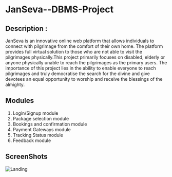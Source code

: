 # JanSeva--DBMS-Project

## Description : 
JanSeva is an innovative online web platform that allows individuals to connect with pilgrimage from the comfort of their own home. The platform provides full virtual solution to those who are not able to visit the pilgrimages physically.This project primarily focuses on disabled, elderly or anyone physically unable to reach the pilgrimages as the primary users. The importance of this project lies in the ability to enable everyone to reach pilgrimages and truly democratise the search for the divine and give devotees an equal opportunity to worship and receive the blessings of the almighty.

## Modules 
1. Login/Signup module
2. Package selection module
3. Bookings and confirmation module
4. Payment Gateways module
5. Tracking Status module
6. Feedback module

## ScreenShots
![Landing](https://i.ibb.co/pJTxV0R/Screenshot-2023-07-09-at-6-58-36-PM.png)

